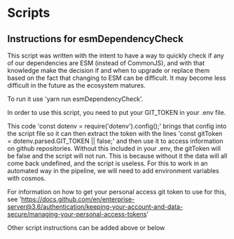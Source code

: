 # Scripts

## Instructions for esmDependencyCheck

This script was written with the intent to have a way to quickly check if any of our dependencies are ESM (instead of CommonJS), and with that knowledge make the decision if and when to upgrade or replace them based on the fact that changing to ESM can be difficult. It may become less difficult in the future as the ecosystem matures.

To run it use 'yarn run esmDependencyCheck'.

In order to use this script, you need to put your GIT_TOKEN in your .env file. 

This code 'const dotenv = require('dotenv').config();' brings that config into the script file so it can then extract the token with the lines 'const gitToken = dotenv.parsed.GIT_TOKEN || false;' and then use it to access information on github repositories. Without this included in your .env, the gitToken will be false and the script will not run. This is because without it the data will all come back undefined, and the script is useless. For this to work in an automated way in the pipeline, we will need to add environment variables with cosmos.

For information on how to get your personal access git token to use for this, see 'https://docs.github.com/en/enterprise-server@3.6/authentication/keeping-your-account-and-data-secure/managing-your-personal-access-tokens'


Other script instructions can be added above or below